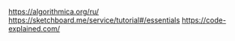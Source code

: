 https://algorithmica.org/ru/
https://sketchboard.me/service/tutorial#/essentials
https://code-explained.com/
